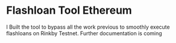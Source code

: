 # Flashloan Tool Ethereum

I Built the tool to bypass all the work previous to smoothly execute flashloans on Rinkby Testnet. Further documentation is coming
